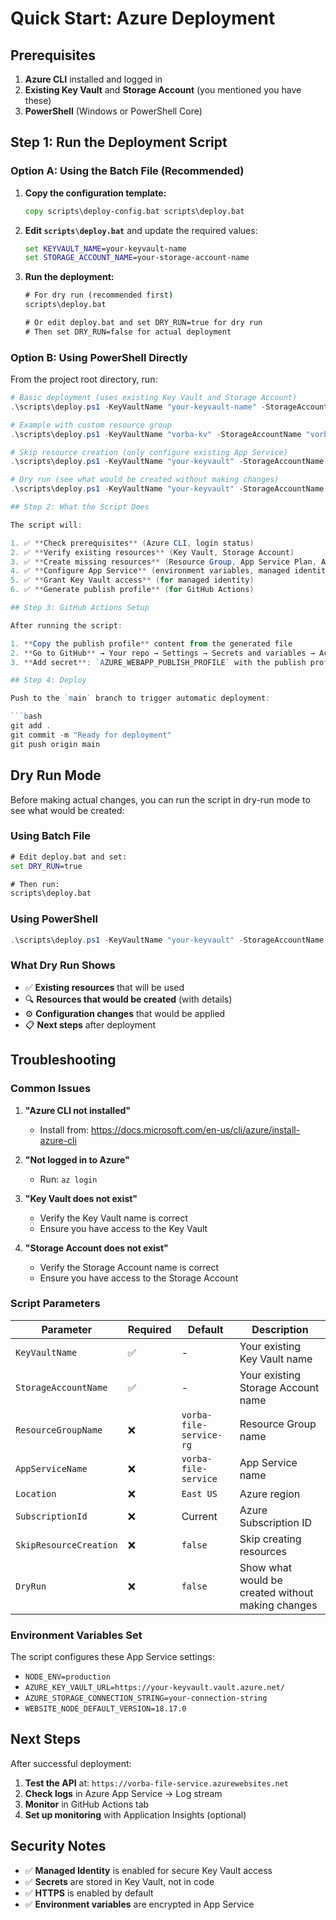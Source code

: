 # Quick Start: Azure Deployment

## Prerequisites

1. **Azure CLI** installed and logged in
2. **Existing Key Vault** and **Storage Account** (you mentioned you have these)
3. **PowerShell** (Windows or PowerShell Core)

## Step 1: Run the Deployment Script

### Option A: Using the Batch File (Recommended)

1. **Copy the configuration template:**
   ```cmd
   copy scripts\deploy-config.bat scripts\deploy.bat
   ```

2. **Edit `scripts\deploy.bat`** and update the required values:
   ```cmd
   set KEYVAULT_NAME=your-keyvault-name
   set STORAGE_ACCOUNT_NAME=your-storage-account-name
   ```

3. **Run the deployment:**
   ```cmd
   # For dry run (recommended first)
   scripts\deploy.bat
   
   # Or edit deploy.bat and set DRY_RUN=true for dry run
   # Then set DRY_RUN=false for actual deployment
   ```

### Option B: Using PowerShell Directly

From the project root directory, run:

```powershell
# Basic deployment (uses existing Key Vault and Storage Account)
.\scripts\deploy.ps1 -KeyVaultName "your-keyvault-name" -StorageAccountName "your-storage-account-name"

# Example with custom resource group
.\scripts\deploy.ps1 -KeyVaultName "vorba-kv" -StorageAccountName "vorbastorage" -ResourceGroupName "vorba-rg"

# Skip resource creation (only configure existing App Service)
.\scripts\deploy.ps1 -KeyVaultName "your-keyvault" -StorageAccountName "your-storage" -SkipResourceCreation

# Dry run (see what would be created without making changes)
.\scripts\deploy.ps1 -KeyVaultName "your-keyvault" -StorageAccountName "your-storage" -DryRun

## Step 2: What the Script Does

The script will:

1. ✅ **Check prerequisites** (Azure CLI, login status)
2. ✅ **Verify existing resources** (Key Vault, Storage Account)
3. ✅ **Create missing resources** (Resource Group, App Service Plan, App Service, Blob Container)
4. ✅ **Configure App Service** (environment variables, managed identity)
5. ✅ **Grant Key Vault access** (for managed identity)
6. ✅ **Generate publish profile** (for GitHub Actions)

## Step 3: GitHub Actions Setup

After running the script:

1. **Copy the publish profile** content from the generated file
2. **Go to GitHub** → Your repo → Settings → Secrets and variables → Actions
3. **Add secret**: `AZURE_WEBAPP_PUBLISH_PROFILE` with the publish profile content

## Step 4: Deploy

Push to the `main` branch to trigger automatic deployment:

```bash
git add .
git commit -m "Ready for deployment"
git push origin main
```

## Dry Run Mode

Before making actual changes, you can run the script in dry-run mode to see what would be created:

### Using Batch File
```cmd
# Edit deploy.bat and set:
set DRY_RUN=true

# Then run:
scripts\deploy.bat
```

### Using PowerShell
```powershell
.\scripts\deploy.ps1 -KeyVaultName "your-keyvault" -StorageAccountName "your-storage" -DryRun
```

### What Dry Run Shows
- ✅ **Existing resources** that will be used
- 🔍 **Resources that would be created** (with details)
- ⚙️ **Configuration changes** that would be applied
- 📋 **Next steps** after deployment

## Troubleshooting

### Common Issues

1. **"Azure CLI not installed"**
   - Install from: https://docs.microsoft.com/en-us/cli/azure/install-azure-cli

2. **"Not logged in to Azure"**
   - Run: `az login`

3. **"Key Vault does not exist"**
   - Verify the Key Vault name is correct
   - Ensure you have access to the Key Vault

4. **"Storage Account does not exist"**
   - Verify the Storage Account name is correct
   - Ensure you have access to the Storage Account

### Script Parameters

| Parameter | Required | Default | Description |
|-----------|----------|---------|-------------|
| `KeyVaultName` | ✅ | - | Your existing Key Vault name |
| `StorageAccountName` | ✅ | - | Your existing Storage Account name |
| `ResourceGroupName` | ❌ | `vorba-file-service-rg` | Resource Group name |
| `AppServiceName` | ❌ | `vorba-file-service` | App Service name |
| `Location` | ❌ | `East US` | Azure region |
| `SubscriptionId` | ❌ | Current | Azure Subscription ID |
| `SkipResourceCreation` | ❌ | `false` | Skip creating resources |
| `DryRun` | ❌ | `false` | Show what would be created without making changes |

### Environment Variables Set

The script configures these App Service settings:

- `NODE_ENV=production`
- `AZURE_KEY_VAULT_URL=https://your-keyvault.vault.azure.net/`
- `AZURE_STORAGE_CONNECTION_STRING=your-connection-string`
- `WEBSITE_NODE_DEFAULT_VERSION=18.17.0`

## Next Steps

After successful deployment:

1. **Test the API** at: `https://vorba-file-service.azurewebsites.net`
2. **Check logs** in Azure App Service → Log stream
3. **Monitor** in GitHub Actions tab
4. **Set up monitoring** with Application Insights (optional)

## Security Notes

- ✅ **Managed Identity** is enabled for secure Key Vault access
- ✅ **Secrets** are stored in Key Vault, not in code
- ✅ **HTTPS** is enabled by default
- ✅ **Environment variables** are encrypted in App Service 